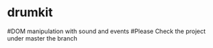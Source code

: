 # drumkit
#DOM manipulation with sound and events
#Please Check the project under master the branch
